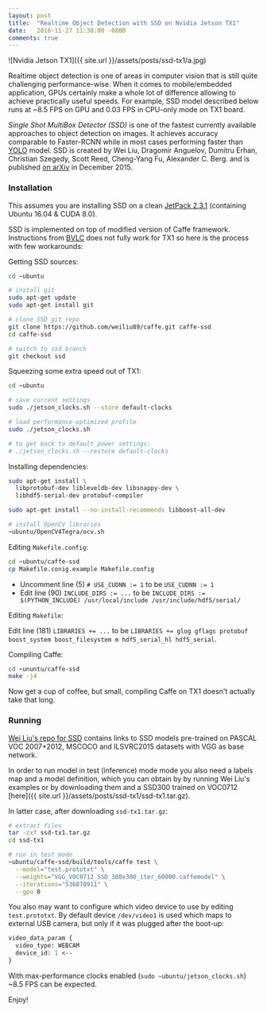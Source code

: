 ```yaml
---
layout: post
title:  "Realtime Object Detection with SSD on Nvidia Jetson TX1"
date:   2016-11-27 11:38:00 -0800
comments: true
---
```


![Nvidia Jetson TX1]({{ site.url }}/assets/posts/ssd-tx1/a.jpg)

Realtime object detection is one of areas in computer vision that is still quite challenging performance-wise. When it comes to mobile/embedded application, GPUs certainly make a whole lot of difference allowing to achieve practically useful speeds. For example, SSD model described below runs at ~8.5 FPS on GPU and 0.03 FPS in CPU-only mode on TX1 board.

_Single Shot MultiBox Detector (SSD)_ is one of the fastest currently available approaches to object detection on images. It achieves accuracy comparable to Faster-RCNN while in most cases performing faster than [YOLO](http://pjreddie.com/darknet/yolo/) model. SSD is created by Wei Liu, Dragomir Anguelov, Dumitru Erhan, Christian Szegedy, Scott Reed, Cheng-Yang Fu, Alexander C. Berg. and is published [on arXiv](https://arxiv.org/pdf/1512.02325v3.pdf) in December 2015.

### Installation

This assumes you are installing SSD on a clean [JetPack 2.3.1](https://developer.nvidia.com/embedded/jetpack) (containing Ubuntu 16.04 &amp; CUDA 8.0).

SSD is implemented on top of modified version of Caffe framework. Instructions from [BVLC](http://caffe.berkeleyvision.org/install_apt.html) does not fully work for TX1 so here is the process with few workarounds:

Getting SSD sources:

```bash
cd ~ubuntu

# install git
sudo apt-get update
sudo apt-get install git

# clone SSD git repo
git clone https://github.com/weiliu89/caffe.git caffe-ssd
cd caffe-ssd

# switch to ssd branch
git checkout ssd
```

Squeezing some extra speed out of TX1:

```bash
cd ~ubuntu

# save current settings
sudo ./jetson_clocks.sh --store default-clocks

# load performance-optimized profile
sudo ./jetson_clocks.sh

# to get back to default power settings:
# ./jetson_clocks.sh --restore default-clocks
```

Installing dependencies:

```bash
sudo apt-get install \
  libprotobuf-dev libleveldb-dev libsnappy-dev \
  libhdf5-serial-dev protobuf-compiler

sudo apt-get install --no-install-recommends libboost-all-dev

# install OpenCV libraries
~ubuntu/OpenCV4Tegra/ocv.sh
```

Editing `Makefile.config`:

```bash
cd ~ubuntu/caffe-ssd
cp Makefile.conig.example Makefile.config
```

- Uncomment line (5) `# USE_CUDNN := 1` to be `USE_CUDNN := 1`
- Edit line (90) `INCLUDE_DIRS := ...` to be `INCLUDE_DIRS := $(PYTHON_INCLUDE) /usr/local/include /usr/include/hdf5/serial/`

Editing `Makefile`:

Edit line (181) `LIBRARIES += ...` to be `LIBRARIES += glog gflags protobuf boost_system boost_filesystem m hdf5_serial_hl hdf5_serial`.

Compiling Caffe:

```bash
cd ~ununtu/caffe-ssd
make -j4
```

Now get a cup of coffee, but small, compiling Caffe on TX1 doesn't actually take that long.

### Running

[Wei Liu's repo for SSD](https://github.com/weiliu89/caffe/tree/ssd) contains links to SSD models pre-trained on PASCAL VOC 2007+2012, MSCOCO and ILSVRC2015 datasets with VGG as base network.

In order to run model in test (inference) mode mode you also need a labels map and a model definition, which you can obtain by by running Wei Liu's examples or by downloading them and a SSD300 trained on VOC0712 [here]({{ site.url }}/assets/posts/ssd-tx1/ssd-tx1.tar.gz).

In latter case, after downloading `ssd-tx1.tar.gz`:

```bash
# extract files
tar -zxf ssd-tx1.tar.gz
cd ssd-tx1

# run in test mode
~ubuntu/caffe-ssd/build/tools/caffe test \
  --model="test.prototxt" \
  --weights="VGG_VOC0712_SSD_300x300_iter_60000.caffemodel" \
  --iterations="536870911" \
  --gpu 0
```

You also may want to configure which video device to use by editing `test.prototxt`. By default device `/dev/video1` is used which maps to external USB camera, but only if it was plugged after the boot-up:

```protobuf
video_data_param {
  video_type: WEBCAM
  device_id: 1 <--
}
```

With max-performance clocks enabled (`sudo ~ubuntu/jetson_clocks.sh`) ~8.5 FPS can be expected.

Enjoy!
